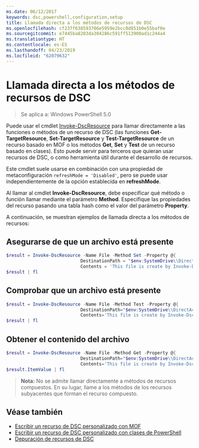 ```yaml
---
ms.date: 06/12/2017
keywords: dsc,powershell,configuration,setup
title: Llamada directa a los métodos de recursos de DSC
ms.openlocfilehash: cf237f638593706e5959e2bcc0d851b0e55baf0e
ms.sourcegitcommit: e7445ba8203da304286c591ff513900ad1c244a4
ms.translationtype: HT
ms.contentlocale: es-ES
ms.lasthandoff: 04/23/2019
ms.locfileid: "62079632"
---
```

# <a name="calling-dsc-resource-methods-directly"></a>Llamada directa a los métodos de recursos de DSC

>Se aplica a: Windows PowerShell 5.0

Puede usar el cmdlet [Invoke-DscResource](/powershell/module/PSDesiredStateConfiguration/Invoke-DscResource) para llamar directamente a las funciones o métodos de un recurso de DSC (las funciones **Get-TargetResource**, **Set-TargetResource** y **Test-TargetResource** de un recurso basado en MOF o los métodos **Get**, **Set** y **Test** de un recurso basado en clases).
Esto puede servir para terceros que quieran usar recursos de DSC, o como herramienta útil durante el desarrollo de recursos.

Este cmdlet suele usarse en combinación con una propiedad de metaconfiguración `refreshMode = 'Disabled'`, pero se puede usar independientemente de la opción establecida en **refreshMode**.

Al llamar al cmdlet **Invoke-DscResource**, debe especificar qué método o función llamar mediante el parámetro **Method**. Especifique las propiedades del recurso pasando una tabla hash como el valor del parámetro **Property**.

A continuación, se muestran ejemplos de llamada directa a los métodos de recursos:

## <a name="ensure-a-file-is-present"></a>Asegurarse de que un archivo está presente

```powershell
$result = Invoke-DscResource -Name File -Method Set -Property @{
                            DestinationPath = "$env:SystemDrive\\DirectAccess.txt";
                            Contents = 'This file is create by Invoke-DscResource'} -Verbose
$result | fl
```

## <a name="test-that-a-file-is-present"></a>Comprobar que un archivo está presente

```powershell
$result = Invoke-DscResource -Name File -Method Test -Property @{
                            DestinationPath="$env:SystemDrive\\DirectAccess.txt";
                            Contents='This file is create by Invoke-DscResource'} -Verbose
$result | fl
```

## <a name="get-the-contents-of-file"></a>Obtener el contenido del archivo

```powershell
$result = Invoke-DscResource -Name File -Method Get -Property @{
                            DestinationPath="$env:SystemDrive\\DirectAccess.txt";
                            Contents='This file is create by Invoke-DscResource'} -Verbose
$result.ItemValue | fl
```

>**Nota:** No se admite llamar directamente a métodos de recursos compuestos. En su lugar, llame a los métodos de los recursos subyacentes que forman el recurso compuesto.

## <a name="see-also"></a>Véase también
- [Escribir un recurso de DSC personalizado con MOF](../resources/authoringResourceMOF.md)
- [Escribir un recurso de DSC personalizado con clases de PowerShell](../resources/authoringResourceClass.md)
- [Depuración de recursos de DSC](../troubleshooting/debugResource.md)